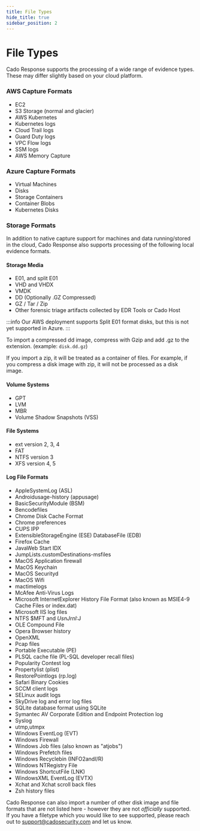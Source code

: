 ```yaml
---
title: File Types
hide_title: true
sidebar_position: 2
---
```


# File Types
Cado Response supports the processing of a wide range of evidence types.  These may differ slightly based on your cloud platform.

### AWS Capture Formats
- EC2
- S3 Storage (normal and glacier)
- AWS Kubernetes
- Kubernetes logs
- Cloud Trail logs
- Guard Duty logs
- VPC Flow logs
- SSM logs
- AWS Memory Capture

### Azure Capture Formats
- Virtual Machines 
- Disks
- Storage Containers
- Container Blobs
- Kubernetes Disks

### Storage Formats
In addition to native capture support for machines and data running/stored in the cloud, Cado Response also supports processing of the following local evidence formats.  

#### Storage Media
- E01, and split E01
- VHD and VHDX
- VMDK
- DD (Optionally .GZ Compressed)
- GZ / Tar / Zip
- Other forensic triage artifacts collected by EDR Tools or Cado Host

:::info 
Our AWS deployment supports Split E01 format disks, but this is not yet supported in Azure.
:::

To import a compressed dd image, compress with Gzip and add .gz to the extension. (example: `disk.dd.gz`)

If you import a zip, it will be treated as a container of files. For example, if you compress a disk image with zip, it will not be processed as a disk image.

#### Volume Systems
- GPT
- LVM
- MBR
- Volume Shadow Snapshots (VSS)

#### File Systems
- ext version 2, 3, 4
- FAT
- NTFS version 3
- XFS version 4, 5

#### Log File Formats
- AppleSystemLog (ASL)
- Androidusage-history (appusage)
- BasicSecurityModule (BSM)
- Bencodefiles
- Chrome Disk Cache Format
- Chrome preferences
- CUPS IPP
- ExtensibleStorageEngine (ESE) DatabaseFile (EDB)
- Firefox Cache
- JavaWeb Start IDX
- JumpLists.customDestinations-msfiles
- MacOS Application firewall
- MacOS Keychain
- MacOS Securityd
- MacOS Wifi
- mactimelogs
- McAfee Anti-Virus Logs
- Microsoft InternetExplorer History File Format (also known as MSIE4-9 Cache Files or index.dat)
- Microsoft IIS log files
- NTFS $MFT and $UsnJrnl:$J
- OLE Compound File
- Opera Browser history
- OpenXML
- Pcap files
- Portable Executable (PE) 
- PLSQL cache file (PL-SQL developer recall files)
- Popularity Contest log
- Propertylist (plist)
- RestorePointlogs (rp.log)
- Safari Binary Cookies
- SCCM client logs
- SELinux audit logs
- SkyDrive log and error log files
- SQLite database format using SQLite
- Symantec AV Corporate Edition and Endpoint Protection log
- Syslog
- utmp,utmpx
- Windows EventLog (EVT)
- Windows Firewall
- Windows Job files (also known as "atjobs")
- Windows Prefetch files
- Windows Recyclebin (INFO2and$I/$R)
- Windows NTRegistry File
- Windows ShortcutFile (LNK)
- WindowsXML EventLog (EVTX)
- Xchat and Xchat scroll back files
- Zsh history files

Cado Response can also import a number of other disk image and file formats that are not listed here - however they are not *officially* supported.  If you have a filetype which you would like to see supported, please reach out to support@cadosecurity.com and let us know.